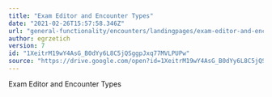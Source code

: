```yaml
---
title: "Exam Editor and Encounter Types"
date: "2021-02-26T15:57:58.346Z"
url: "general-functionality/encounters/landingpages/exam-editor-and-encounter-types.html"
author: egrzetich
version: 7
id: "1XeitrM19wY4AsG_B0dYy6L8C5jQSggpJxq77MVLPUPw"
source: "https://drive.google.com/open?id=1XeitrM19wY4AsG_B0dYy6L8C5jQSggpJxq77MVLPUPw"
---
```

Exam Editor and Encounter Types

